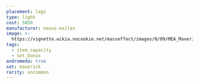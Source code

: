 ```yaml
---
placement: legs
type: light
cost: 5050
manufacturer: nexus-exiles
image: >-
  https://vignette.wikia.nocookie.net/masseffect/images/0/09/MEA_Maverick_Deadeye_Legs.png/revision/latest/scale-to-width-down/350?cb=20180511231159
tags:
  - item_capacity
  - set_bonus
andromeda: true
set: maverick
rarity: uncommon
---
```

